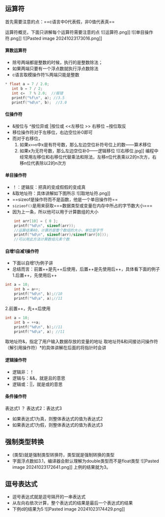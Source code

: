 
## 运算符

首先需要注意的点：==c语言中0代表假，非0值代表真==

运算符概览，下面只讲解每个运算符需要注意的点
![[运算符.png]]
![[单目操作符.png]]
![[Pasted image 20241023173016.png]]
#### 算数运算符
* 除号两端都是整数的时候，执行的是整数除法；
* 如果两端只要有一个浮点数就执行浮点数除法
* c语言取模操作符%两端只能是整数
 ```c
* float a = 7 / 2.0; 
	int b = 7 / 2;  
	int c=  7 % 2.0;  //报错
	printf("%f\n", a); //3.5
	printf("%d\n", b);  //3.0
```

#### 位操作符
* &按位与 ^按位异或  |按位或 <<左移位  >> 右移位 ~按位取反
* 移位操作符对于左移位，右边空位补0即可
* 而对于右移位，
	1. 如果`x>>n`中x是有符号数，那么左边空位补符号位上的数——算术移位
	2. 如果x为无符号数，那么左边空位补0——逻辑移位
![[右移位.jpg]]
编程中经常用左移位和右移位代替乘法和除法，左移n位代表乘以2的n次方，右移n位代表除以2的n次方

#### 单目操作符
* ！：逻辑反：把真的变成假假的变成真
* &取地址符：具体讲解如下图所示
![[取地址符.png]]
* ==sizeof是操作符而不是函数，他是一个单目操作符==
* `sizieof()`是用来获取===数据类型或变量在内存中所占的字节数大小===
* 因为上一条，所以他可以用于计算数组的大小
```c
	int arr[10] = { 0 };
	printf("%d\n", sizeof(arr));
	//运算结果40，计算的是整个数组的大小，单位是字节
	printf("%d\n", sizeof(arr)/sizeof(arr[0]));
	//可以用此方法计算数组元素个数
```

#### 自增1自减1操作符
* 下面以自增1为例子讲
* 总结而言：前置++是先++后使用，后置++是先使用后++，具体看下面的例子
1.后置++，先使用后++
```c
int a = 10;
	int b = a++;
	printf("%d\n", b);//10
	printf("%d\a", a);//11
```
2.前置++，先++后使用
```c
int a = 10;
	int b = ++a;
	printf("%d\n", b);//11
	printf("%d\a", a); //11
```

取地址符&，指定了用户输入数据存放的变量的地址
取地址符&和间接访问操作符（解引用操作符）\*的具体讲解在后面的将指针时会讲

#### 逻辑操作符
* 逻辑非：！
* 逻辑与：&&，就是且的意思
* 逻辑或：||，就是或的意思

#### 条件操作符
表达式1 ？ 表达式2：表达式3
* 如果表达式1为真，则整体表达式的值为表达式2
* 如果表达式1为假，则整体表达式的值为表达式3

 
## 强制类型转换
* (类型)就是强制类型转换符，类型就是强制转换的类型
* 字面浮点数如3.1，编译器会默认理解为double类型而不是float类型
![[Pasted image 20241023172641.png]]
上例的结果就为3。


## 逗号表达式
* 逗号表达式就是逗号隔开的一串表达式
* 从左向右依次计算，整个表达式的结果是最后一个表达式的结果
* 下例d的结果为5
![[Pasted image 20241023174429.png]]

